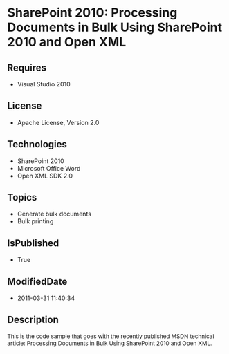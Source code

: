 # SharePoint 2010: Processing Documents in Bulk Using SharePoint 2010 and Open XML
## Requires
* Visual Studio 2010
## License
* Apache License, Version 2.0
## Technologies
* SharePoint 2010
* Microsoft Office Word
* Open XML SDK 2.0
## Topics
* Generate bulk documents
* Bulk printing
## IsPublished
* True
## ModifiedDate
* 2011-03-31 11:40:34
## Description

<p><span style="font-size:small"><span style="font-size:small">This is the code sample that goes with the recently published MSDN technical article:
</span></span><span style="font-size:small">Processing Documents in Bulk Using SharePoint 2010 and Open XML.</span></p>

